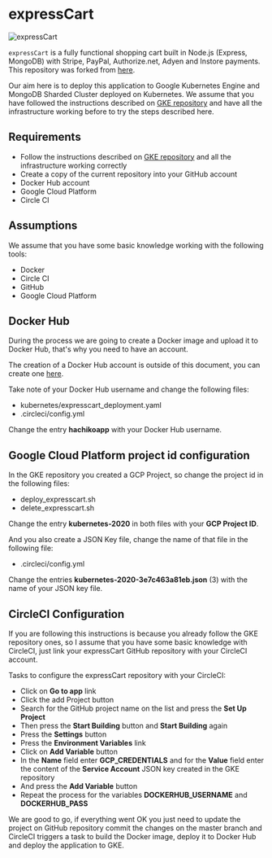 # expressCart

![expressCart](https://raw.githubusercontent.com/mrvautin/expressCart/master/public/images/logo.png)

`expressCart` is a fully functional shopping cart built in Node.js (Express, MongoDB) with Stripe, PayPal, Authorize.net, Adyen and Instore payments. This repository was forked from [here](https://github.com/mrvautin/expressCart).

Our aim here is to deploy this application to Google Kubernetes Engine and MongoDB Sharded Cluster deployed on Kubernetes. We assume that you have followed the instructions described on [GKE repository](https://github.com/williammunozr/terraform-google-gke-mongodb) and have all the infrastructure working before to try the steps described here.

## Requirements

- Follow the instructions described on [GKE repository](https://github.com/williammunozr/terraform-google-gke-mongodb) and all the infrastructure working correctly
- Create a copy of the current repository into your GitHub account
- Docker Hub account
- Google Cloud Platform
- Circle CI

## Assumptions

We assume that you have some basic knowledge working with the following tools:

- Docker
- Circle CI
- GitHub
- Google Cloud Platform

## Docker Hub

During the process we are going to create a Docker image and upload it to Docker Hub, that's why you need to have an account.

The creation of a Docker Hub account is outside of this document, you can create one [here](https://hub.docker.com/signup).

Take note of your Docker Hub username and change the following files:

- kubernetes/expresscart_deployment.yaml
- .circleci/config.yml

Change the entry **hachikoapp** with your Docker Hub username.

## Google Cloud Platform project id configuration

In the GKE repository you created a GCP Project, so change the project id in the following files:

- deploy_expresscart.sh
- delete_expresscart.sh

Change the entry **kubernetes-2020** in both files with your **GCP Project ID**.

And you also create a JSON Key file, change the name of that file in the following file:

- .circleci/config.yml

Change the entries **kubernetes-2020-3e7c463a81eb.json** (3) with the name of your JSON key file.

## CircleCI Configuration

If you are following this instructions is because you already follow the GKE repository ones, so I assume that you have some basic knowledge with CircleCI, just link your expressCart GitHub repository with your CircleCI account.

Tasks to configure the expressCart repository with your CircleCI:

- Click on **Go to app** link
- Click the add Project button
- Search for the GitHub project name on the list and press the **Set Up Project**
- Then press the **Start Building** button and **Start Building** again
- Press the **Settings** button
- Press the **Environment Variables** link
- Click on **Add Variable** button
- In the **Name** field enter **GCP_CREDENTIALS** and for the **Value** field enter the content of the **Service Account** JSON key created in the GKE repository
- And press the **Add Variable** button
- Repeat the process for the variables **DOCKERHUB_USERNAME** and **DOCKERHUB_PASS**

We are good to go, if everything went OK you just need to update the project on GitHub repository commit the changes on the master branch and CircleCI triggers a task to build the Docker image, deploy it to Docker Hub and deploy the application to GKE.